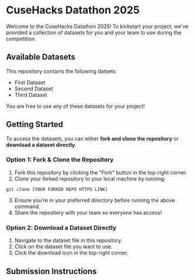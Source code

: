 # CuseHacks Datathon 2025
Welcome to the CuseHacks Datathon 2025! To kickstart your project, we've provided a collection of datasets for you and your team to use during the competition.

## Available Datasets
This repository contains the following datsets:
- First Dataset
- Second Dataset
- Third Dataset

You are free to use any of these datasets for your project!
## Getting Started
To access the datasets, you can either **fork and clone the repository** or **download a dataset directly**.

### Option 1: Fork & Clone the Repository
1. Fork this repository by clicking the "Fork" button in the top-right corner.
2. Clone your forked repository to your local machine by running:
```
git clone [YOUR FORKED REPO HTTPS LINK]
```
3. Ensure you're in your preferred directory before running the above command.
4. Share the repository with your team so everyone has access!

### Option 2: Download a Dataset Directly
1. Navigate to the dataset file in this repository.
2. Click on the dataset file you want to use.
3. Click the download icon in the top-right corner.

## Submission Instructions

